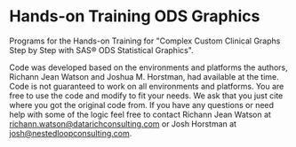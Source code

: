 # Hands-on Training ODS Graphics
Programs for the Hands-on Training for "Complex Custom Clinical Graphs Step by Step with SAS® ODS Statistical Graphics". 

Code was developed based on the environments and platforms the authors, Richann Jean Watson and Joshua M. Horstman, had available at the time. Code is not guaranteed to work on all environments and platforms. You are free to use the code and modify to fit your needs. 
We ask that you just cite where you got the original code from. If you have any questions or need help with some of the logic feel free to contact Richann Jean Watson at richann.watson@datarichconsulting.com or Josh Horstman at josh@nestedloopconsulting.com.

